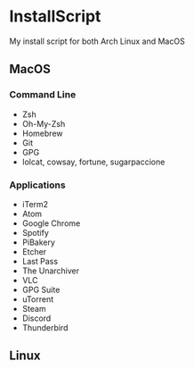 # InstallScript

My install script for both Arch Linux and MacOS


## MacOS

### Command Line
- Zsh
- Oh-My-Zsh
- Homebrew
- Git
- GPG
- lolcat, cowsay, fortune, sugarpaccione

### Applications
- iTerm2
- Atom
- Google Chrome
- Spotify
- PiBakery
- Etcher
- Last Pass
- The Unarchiver
- VLC
- GPG Suite
- uTorrent
- Steam
- Discord
- Thunderbird


## Linux
